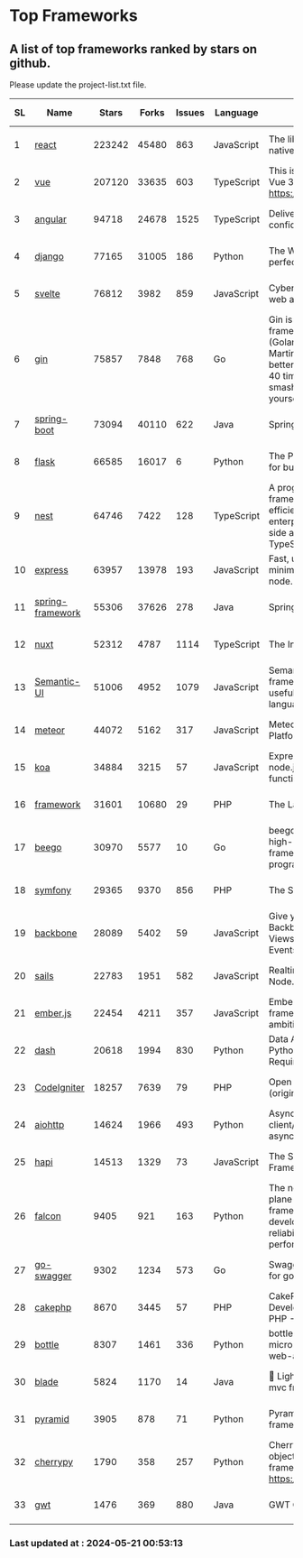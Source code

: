 # Top Frameworks
## A list of top frameworks ranked by stars on github.  
Please update the project-list.txt file.

| SL| Name  | Stars| Forks| Issues | Language | Description | Last Commit |
| --| ------| -----| ---- | ------ | -------- | ----------- | ----------- |
| 1 | [react](https://github.com/facebook/react) | 223242 | 45480 | 863 | JavaScript | The library for web and native user interfaces. | 2024-05-20 22:30:45 |
| 2 | [vue](https://github.com/vuejs/vue) | 207120 | 33635 | 603 | TypeScript | This is the repo for Vue 2. For Vue 3, go to https://github.com/vuejs/core | 2023-12-31 13:23:55 |
| 3 | [angular](https://github.com/angular/angular) | 94718 | 24678 | 1525 | TypeScript | Deliver web apps with confidence 🚀 | 2024-05-20 20:33:22 |
| 4 | [django](https://github.com/django/django) | 77165 | 31005 | 186 | Python | The Web framework for perfectionists with deadlines. | 2024-05-20 16:35:11 |
| 5 | [svelte](https://github.com/sveltejs/svelte) | 76812 | 3982 | 859 | JavaScript | Cybernetically enhanced web apps | 2024-05-20 21:14:48 |
| 6 | [gin](https://github.com/gin-gonic/gin) | 75857 | 7848 | 768 | Go | Gin is a HTTP web framework written in Go (Golang). It features a Martini-like API with much better performance -- up to 40 times faster. If you need smashing performance, get yourself some Gin. | 2024-05-19 02:48:07 |
| 7 | [spring-boot](https://github.com/spring-projects/spring-boot) | 73094 | 40110 | 622 | Java | Spring Boot | 2024-05-20 19:35:10 |
| 8 | [flask](https://github.com/pallets/flask) | 66585 | 16017 | 6 | Python | The Python micro framework for building web applications. | 2024-05-11 15:40:26 |
| 9 | [nest](https://github.com/nestjs/nest) | 64746 | 7422 | 128 | TypeScript | A progressive Node.js framework for building efficient, scalable, and enterprise-grade server-side applications with TypeScript/JavaScript 🚀 | 2024-05-16 07:04:40 |
| 10 | [express](https://github.com/expressjs/express) | 63957 | 13978 | 193 | JavaScript | Fast, unopinionated, minimalist web framework for node. | 2024-05-14 02:31:23 |
| 11 | [spring-framework](https://github.com/spring-projects/spring-framework) | 55306 | 37626 | 278 | Java | Spring Framework | 2024-05-20 15:22:30 |
| 12 | [nuxt](https://github.com/nuxt/nuxt) | 52312 | 4787 | 1114 | TypeScript | The Intuitive Vue Framework. | 2024-05-20 22:19:34 |
| 13 | [Semantic-UI](https://github.com/Semantic-Org/Semantic-UI) | 51006 | 4952 | 1079 | JavaScript | Semantic is a UI component framework based around useful principles from natural language. | 2023-01-11 17:05:32 |
| 14 | [meteor](https://github.com/meteor/meteor) | 44072 | 5162 | 317 | JavaScript | Meteor, the JavaScript App Platform | 2024-05-20 17:57:11 |
| 15 | [koa](https://github.com/koajs/koa) | 34884 | 3215 | 57 | JavaScript | Expressive middleware for node.js using ES2017 async functions | 2024-04-22 06:25:10 |
| 16 | [framework](https://github.com/laravel/framework) | 31601 | 10680 | 29 | PHP | The Laravel Framework. | 2024-05-20 14:53:35 |
| 17 | [beego](https://github.com/beego/beego) | 30970 | 5577 | 10 | Go | beego is an open-source, high-performance web framework for the Go programming language. | 2024-05-15 14:10:56 |
| 18 | [symfony](https://github.com/symfony/symfony) | 29365 | 9370 | 856 | PHP | The Symfony PHP framework | 2024-05-17 15:47:56 |
| 19 | [backbone](https://github.com/jashkenas/backbone) | 28089 | 5402 | 59 | JavaScript | Give your JS App some Backbone with Models, Views, Collections, and Events | 2024-03-06 23:22:47 |
| 20 | [sails](https://github.com/balderdashy/sails) | 22783 | 1951 | 582 | JavaScript | Realtime MVC Framework for Node.js | 2024-05-17 22:00:56 |
| 21 | [ember.js](https://github.com/emberjs/ember.js) | 22454 | 4211 | 357 | JavaScript | Ember.js - A JavaScript framework for creating ambitious web applications | 2024-05-14 19:04:27 |
| 22 | [dash](https://github.com/plotly/dash) | 20618 | 1994 | 830 | Python | Data Apps & Dashboards for Python. No JavaScript Required. | 2024-05-15 19:22:03 |
| 23 | [CodeIgniter](https://github.com/bcit-ci/CodeIgniter) | 18257 | 7639 | 79 | PHP | Open Source PHP Framework (originally from EllisLab) | 2024-03-20 03:51:42 |
| 24 | [aiohttp](https://github.com/aio-libs/aiohttp) | 14624 | 1966 | 493 | Python | Asynchronous HTTP client/server framework for asyncio and Python | 2024-05-16 23:14:27 |
| 25 | [hapi](https://github.com/hapijs/hapi) | 14513 | 1329 | 73 | JavaScript | The Simple, Secure Framework Developers Trust | 2024-04-09 14:33:32 |
| 26 | [falcon](https://github.com/falconry/falcon) | 9405 | 921 | 163 | Python | The no-magic web data plane API and microservices framework for Python developers, with a focus on reliability, correctness, and performance at scale. | 2024-05-07 19:30:52 |
| 27 | [go-swagger](https://github.com/go-swagger/go-swagger) | 9302 | 1234 | 573 | Go | Swagger 2.0 implementation for go | 2024-05-13 17:21:38 |
| 28 | [cakephp](https://github.com/cakephp/cakephp) | 8670 | 3445 | 57 | PHP | CakePHP: The Rapid Development Framework for PHP - Official Repository | 2024-05-13 13:54:00 |
| 29 | [bottle](https://github.com/bottlepy/bottle) | 8307 | 1461 | 336 | Python | bottle.py is a fast and simple micro-framework for python web-applications. | 2024-01-03 22:31:48 |
| 30 | [blade](https://github.com/lets-blade/blade) | 5824 | 1170 | 14 | Java | :rocket: Lightning fast and elegant mvc framework for Java8 | 2023-06-16 05:18:49 |
| 31 | [pyramid](https://github.com/Pylons/pyramid) | 3905 | 878 | 71 | Python | Pyramid - A Python web framework | 2024-03-03 23:38:59 |
| 32 | [cherrypy](https://github.com/cherrypy/cherrypy) | 1790 | 358 | 257 | Python | CherryPy is a pythonic, object-oriented HTTP framework.      https://cherrypy.dev | 2024-04-22 23:41:04 |
| 33 | [gwt](https://github.com/gwtproject/gwt) | 1476 | 369 | 880 | Java | GWT Open Source Project | 2024-05-12 19:01:43 |

### Last updated at : 2024-05-21 00:53:13
